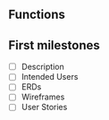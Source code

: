## Functions

## First milestones
* [ ] Description
* [ ] Intended Users
* [ ] ERDs
* [ ] Wireframes
* [ ] User Stories